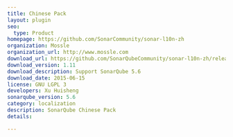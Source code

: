 ```yaml
---
title: Chinese Pack
layout: plugin
seo: 
  type: Product
homepage: https://github.com/SonarCommunity/sonar-l10n-zh
organization: Mossle
organization_url: http://www.mossle.com
download_url: https://github.com/SonarQubeCommunity/sonar-l10n-zh/releases/download/sonar-l10n-zh-plugin-1.11/sonar-l10n-zh-plugin-1.11.jar
download_version: 1.11
download_description: Support SonarQube 5.6
download_date: 2015-06-15
license: GNU LGPL 3
developers: Xu Huisheng
sonarqube_version: 5.6
category: localization
description: SonarQube Chinese Pack
details: 

---
```

